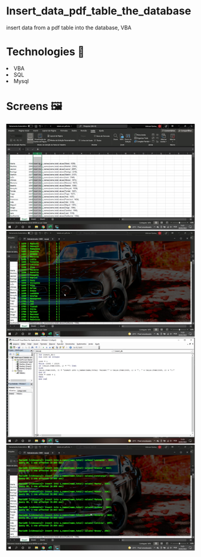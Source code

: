 <div>
<div>
  <h1>Insert_data_pdf_table_the_database</h1>
insert data from a pdf table into the database, VBA
</div>
  <div>
    <h1>Technologies 🚀</h1>
    <li>VBA</li>
    <li>SQL</li>
    <li>Mysql</li>
  </div>
  <div>
    <h1>Screens 🖼️</h1>
    <img src="./src/pic/Screen (1).png" />
    <img src="./src/pic/Screen (2).png" />
    <img src="./src/pic/Screen (3).png" />
    <img src="./src/pic/Screen (4).png" />
  </div>  
</div>
  
